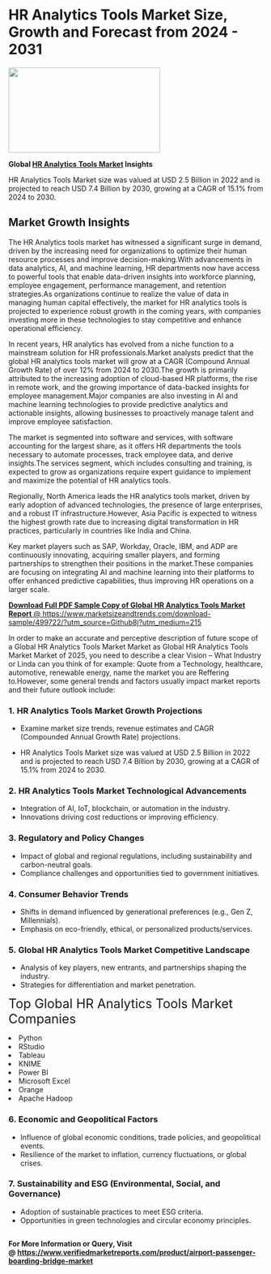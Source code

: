 <H1>HR Analytics Tools Market Size, Growth and Forecast from 2024 - 2031</H1><img class="aligncenter size-medium wp-image-584254" src="https://thirdeyenews.in/wp-content/uploads/2024/09/Global-Market-Research-300x168.jpeg" alt="" width="300" height="168" /><p><strong>Global&nbsp;<a href="https://www.marketsizeandtrends.com/download-sample/499722/?utm_source=Github8j?utm_medium=215">HR Analytics Tools Market</a> Insights</strong></p><p>HR Analytics Tools Market size was valued at USD 2.5 Billion in 2022 and is projected to reach USD 7.4 Billion by 2030, growing at a CAGR of 15.1% from 2024 to 2030.</p><p><h2>Market Growth Insights</h2> <p>The HR Analytics tools market has witnessed a significant surge in demand, driven by the increasing need for organizations to optimize their human resource processes and improve decision-making.With advancements in data analytics, AI, and machine learning, HR departments now have access to powerful tools that enable data-driven insights into workforce planning, employee engagement, performance management, and retention strategies.As organizations continue to realize the value of data in managing human capital effectively, the market for HR analytics tools is projected to experience robust growth in the coming years, with companies investing more in these technologies to stay competitive and enhance operational efficiency.</p> <p><a href="sample-download-link"></a></p> <p>In recent years, HR analytics has evolved from a niche function to a mainstream solution for HR professionals.Market analysts predict that the global HR analytics tools market will grow at a CAGR (Compound Annual Growth Rate) of over 12% from 2024 to 2030.The growth is primarily attributed to the increasing adoption of cloud-based HR platforms, the rise in remote work, and the growing importance of data-backed insights for employee management.Major companies are also investing in AI and machine learning technologies to provide predictive analytics and actionable insights, allowing businesses to proactively manage talent and improve employee satisfaction.</p> <p>The market is segmented into software and services, with software accounting for the largest share, as it offers HR departments the tools necessary to automate processes, track employee data, and derive insights.The services segment, which includes consulting and training, is expected to grow as organizations require expert guidance to implement and maximize the potential of HR analytics tools.</p> <p>Regionally, North America leads the HR analytics tools market, driven by early adoption of advanced technologies, the presence of large enterprises, and a robust IT infrastructure.However, Asia Pacific is expected to witness the highest growth rate due to increasing digital transformation in HR practices, particularly in countries like India and China.</p> <p>Key market players such as SAP, Workday, Oracle, IBM, and ADP are continuously innovating, acquiring smaller players, and forming partnerships to strengthen their positions in the market.These companies are focusing on integrating AI and machine learning into their platforms to offer enhanced predictive capabilities, thus improving HR operations on a larger scale.</p> <p><a href="more-insights-link"></p><p><span class=""><strong>Download Full PDF Sample Copy of Global HR Analytics Tools Market Report</strong> @ <a href="https://www.marketsizeandtrends.com/download-sample/499722/?utm_source=Github8j?utm_medium=215" target="_blank">https://www.marketsizeandtrends.com/download-sample/499722/?utm_source=Github8j?utm_medium=215</a></span></p><p>In order to make an accurate and perceptive description of future scope of a Global&nbsp;HR Analytics Tools Market Market as Global&nbsp;HR Analytics Tools Market Market of 2025, you need to describe a clear Vision &ndash; What Industry or Linda can you think of for example: Quote from a Technology, healthcare, automotive, renewable energy, name the market you are Reffering to.However, some general trends and factors usually impact market reports and their future outlook include:</p><h3>1.&nbsp;<strong>HR Analytics Tools Market Growth Projections</strong></h3><ul><li>Examine market size trends, revenue estimates and CAGR (Compounded Annual Growth Rate) projections.</li><li><p>HR Analytics Tools Market size was valued at USD 2.5 Billion in 2022 and is projected to reach USD 7.4 Billion by 2030, growing at a CAGR of 15.1% from 2024 to 2030.</p></li></ul><h3>2.&nbsp;<strong>HR Analytics Tools Market Technological Advancements</strong></h3><ul><li>Integration of AI, IoT, blockchain, or automation in the industry.</li><li>Innovations driving cost reductions or improving efficiency.</li></ul><h3>3.&nbsp;<strong>Regulatory and Policy Changes</strong></h3><ul><li>Impact of global and regional regulations, including sustainability and carbon-neutral goals.</li><li>Compliance challenges and opportunities tied to government initiatives.</li></ul><h3>4.&nbsp;<strong>Consumer Behavior Trends</strong></h3><ul><li>Shifts in demand influenced by generational preferences (e.g., Gen Z, Millennials).</li><li>Emphasis on eco-friendly, ethical, or personalized products/services.</li></ul><h3>5.&nbsp;<strong>Global HR Analytics Tools Market Competitive Landscape</strong></h3><ul><li>Analysis of key players, new entrants, and partnerships shaping the industry.</li><li>Strategies for differentiation and market penetration.</li></ul><p data-pm-slice="1 1 []"><span style="color: inherit; font-family: inherit; font-size: 25px;">Top Global HR Analytics Tools Market Companies</span></p><div class="" data-test-id=""><p><li>Python</li><li> RStudio</li><li> Tableau</li><li> KNIME</li><li> Power BI</li><li> Microsoft Excel</li><li> Orange</li><li> Apache Hadoop</li></p></div><h3>6.&nbsp;<strong>Economic and Geopolitical Factors</strong></h3><ul><li>Influence of global economic conditions, trade policies, and geopolitical events.</li><li>Resilience of the market to inflation, currency fluctuations, or global crises.</li></ul><h3>7.&nbsp;<strong>Sustainability and ESG (Environmental, Social, and Governance)</strong></h3><ul><li>Adoption of sustainable practices to meet ESG criteria.</li><li>Opportunities in green technologies and circular economy principles.</li></ul><h2><strong style="font-size: 14px;">For More Information or Query, Visit @&nbsp;</strong><a style="background-color: #ffffff; font-size: 14px;" href="https://www.marketsizeandtrends.com/report/hr-analytics-tools-market/" target="_blank">https://www.verifiedmarketreports.com/product/airport-passenger-boarding-bridge-market</a></h2>